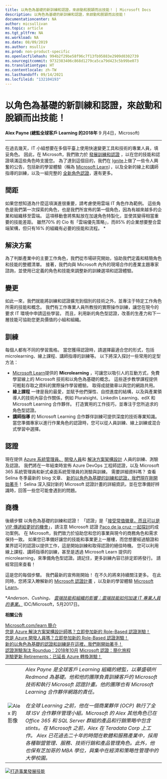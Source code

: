 ```yaml
---
title: 以角色為基礎的新訓練和認證，來啟動和脫穎而出技能！ | Microsoft Docs
description: 以角色為基礎的新訓練和認證，來啟動和脫穎而出技能！
documentationcenter: NA
author: micsullivan
ms.topic: article
ms.tgt_pltfrm: NA
ms.workload: NA
ms.date: 08/09/2019
ms.author: msulliv
ms.prod: non-product-specific
ms.openlocfilehash: 994b2f29be58f96c7f13fb95883e2909d0302739
ms.sourcegitcommit: 9732383406c868d1279ca5ca79d423c5b99be073
ms.translationtype: HT
ms.contentlocale: zh-TW
ms.lasthandoff: 09/14/2021
ms.locfileid: "132104193"
---
```

# <a name="skill-up-and-stand-out-with-new-role-based-training-and-certification"></a>以角色為基礎的新訓練和認證，來啟動和脫穎而出技能！

**Alex Payne (總監全球客戶 Learning 的2018年** 9 月4日，Microsoft) 

___

在過去幾天，IT 小組想要在多個平臺上使用快速變更工具和技術的專業人員，填妥角色。 因此，在 Microsoft，我們致力於 [發展訓練和認證](https://www.microsoft.com/en-us/learning/community-blog-post.aspx?BlogId=8&Id=375159) ，以在您的技能和認證填滿這些角色時支援您。 為了達到這個目的，我們在 [Ignite](https://www.microsoft.com/en-us/ignite)上做了一些令人興奮的公告，包括新的學習體驗（稱為 [Microsoft Learn](https://docs.microsoft.com/teamblog/introducing-ms-learn)），以及全新的線上和講師指導的訓練，以及一組完整的 [全新角色認證](https://www.microsoft.com/learning/browse-new-certification.aspx)，還有更多。

## <a name="the-gap"></a>間距

如果您想知道為什麼這項演進很重要，請考慮使用雲端 IT 角色作為範例。 這些角色是我們第一次探索的角色，也是我們所宣佈的第一個角色，因為有越來越多的企業和組織移至雲端。 這項移動會將焦點放在加速角色特製化，並使其變得相當重要的技能差距。 雖然70% 的 Cio 有「雲端優先策略」，而85% 的企業想要整合雲端架構，但只有16% 的組織有必要的技能和流程。 *

## <a name="the-solution"></a>解決方案

為了判斷產業中的主要工作角色，我們從市場研究開始，協助我們定義和精簡角色和技能的整體清單。 接著，我們向與 Microsoft 內外的現場合作的產業主題專家諮詢，並使用已定義的角色和技能來調整新的訓練選項和認證體驗。

## <a name="the-change"></a>變更

如此一來，我們就能將訓練和認證擴充到個別的技術之外，並專注于特定工作角色所需的技能和概念。 我們有工作專業人員所教授的實際操作訓練，讓您在現今的要求 IT 環境中申請這些學習。 而且，利用新的角色型認證，改善的生產力和下一層技能可協助您更具價值的小組和組織。

## <a name="the-training"></a>訓練

每個人都有不同的學習風格。 當您獲得認證時，請選擇最適合您的形式，包括 microlearning、線上課程、講師指導的訓練等。 以下將深入探討一些常用的定型方法：

- [Microsoft Learn](https://www.microsoft.com/learn)提供的 **Microlearning** ，可讓您以吸引人的互動方式，免費學習線上的 Microsoft 技術和以角色為基礎的概念。 這些逐步教學課程提供可輕鬆存取之資料的實際操作學習體驗。 取得成就徽章以與您的網路共用。
- **線上課程** 一律是我的最愛，並賦予他們彈性、自控進度的結構，以及與產業領導人的技術內容合作關係，例如 Pluralsight、LinkedIn Learning、edX 和 Microsoft Learning 合作夥伴。 打造實用的工作技巧，並專注于您所追求的角色型認證。
- **講師指導** 的 Microsoft Learning 合作夥伴訓練可提供深度的技術專業知識。 當您準備專家以進行作業角色的認證時，您可以從人員訓練、線上訓練或混合式學習中選擇。

## <a name="the-certification"></a>認證

現在提供 [Azure 系統管理員、](https://www.microsoft.com/learning/azure-administrator.aspx) [開發人員](https://www.microsoft.com/learning/azure-developer.aspx)和 [解決方案架構設計](https://www.microsoft.com/learning/azure-solutions-architect.aspx) 人員的訓練、測驗及認證。 我們將在一年結束時宣佈 Azure DevOps 工程師認證，以及 Microsoft 365 系統管理員和新式桌面系統管理員的測驗與訓練。 需要詳細資料嗎？ 查看 Selina 冬季最新的 blog 文章、 [新的以角色為基礎的訓練和認證，我們現在剛開始著手](https://www.microsoft.com/en-us/learning/community-blog-post.aspx?BlogId=8&Id=375159)！ Selina 深入探討新的 Microsoft 認證計畫的詳細資訊，並在您準備好辨識時，回答一些您可能會遇到的問題。

## <a name="the-opportunity"></a>商機

後續步驟 以角色為基礎的訓練和認證！ 「認證」是「[接受常值徽章，而且可以是 VIP 傳遞給更好的機會](https://www.microsoft.com/learning/success-stories.aspx)」，請注意 Microsoft 認證 [Paco de la cruz 一起探討](https://pacodelacruzag.wordpress.com/)的成功案例。 在 Microsoft，我們致力於協助您和您的事業與現今的商務角色和需求保持一致。 如果您已準備好讓您的技能和事業更上一層樓，而您想要經過驗證和業界認可的認證以提供工作，這是開始訓練和取得認證的絕佳時機。  您可以利用線上課程、講師指導的訓練，甚至是透過 Microsoft Learn 提供的 microlearning，來準備角色型認證。請記住，更多訓練內容已排定即將發行。 請經常回來查看！

這是您的每個步驟。 我們最新的宣佈剛開始！ 在不久的將來持續關注更多。 在此同時，您將深入瞭解新的 [Microsoft 認證計畫](https://aka.ms/rolebasedcert) ，以及新的學習體驗 [Microsoft Learn](https://docs.microsoft.com/teamblog/introducing-ms-learn)。

**Anderson、Cushing。 [雲端技能和組織的影響：雲端技能如何加速 IT 專業人員的事業。](https://download.microsoft.com/download/C/3/0/C3068200-2F9B-4D8D-BF5D-32E1F7ED669A/IDC_Microsoft_How_Cloud_Skills_Are_Accelerating_IT_Pro_Careers_May_2017.pdf)* IDC/Microsoft，5月2017日。

**相關公告**

[Microsoft.com/learn 簡介](https://docs.microsoft.com/teamblog/introducing-ms-learn)  
[您是 Azure 解決方案架構設計師嗎？立即參加新的 Role-Based 認證測驗！](https://www.microsoft.com/en-us/learning/community-blog-post.aspx?BlogId=8&Id=375157)  
[您是 Azure 開發人員嗎？立即參加新的 Role-Based 認證測驗！](https://www.microsoft.com/en-us/learning/community-blog-post.aspx?BlogId=8&Id=375155)  
[新的以角色為基礎的認證和訓練是在這裡，我們剛開始著手！](https://www.microsoft.com/en-us/learning/community-blog-post.aspx?BlogId=8&Id=375159)  
[認證測驗淘汰 Roundup：2018年10月](https://www.microsoft.com/en-us/learning/community-blog-post.aspx?BlogId=8&Id=375158) [Microsoft 認證：簡化旅程](https://www.microsoft.com/en-us/learning/community-blog-post.aspx?BlogId=8&Id=375164)  
[測驗更新 Retirements：已延長 Azure 轉換測驗！](https://www.microsoft.com/en-us/learning/community-blog-post.aspx?BlogId=8&Id=375172)

| | |
| --- | --- |
| ![Alex 的影像](images/alexheadshot-375200.png) | *Alex Payne 是全球客戶 Learning 組織的總監，以華盛頓州 Redmond 為基礎。他和他的團隊負責訓練客戶的 Microsoft 技術和執行 Microsoft 認證計畫。他的團隊也有 Microsoft Learning 合作夥伴網路的責任。 <br/> <br/>在全球 Learning 之前，他在一個商業夥伴 (OCP) 執行了全球 ISV 合作夥伴管理小組。Microsoft 的 Alex 其他角色已在 Office 365 和 SQL Server 群組的產品和行銷策略中包含 stints。在 Microsoft 之前，Alex 在 Teradata Corp 上工作。 Alex 已花過去二十年的時間在軟體和服務產業中，採用各種聯盟管理、服務、技術行銷和產品管理角色。此外，他也保有芝加哥的 MBA 學位，與集中在經濟和策略性管理中的大學校園。* |

[![打造事業發展技能](images/microsoft-certified-banner.png)](https://www.microsoft.com/learning/azure-training-certification.aspx?WT.icid=mva_bnr_lexawareness_usen_asi_rightrail_oct2017)
